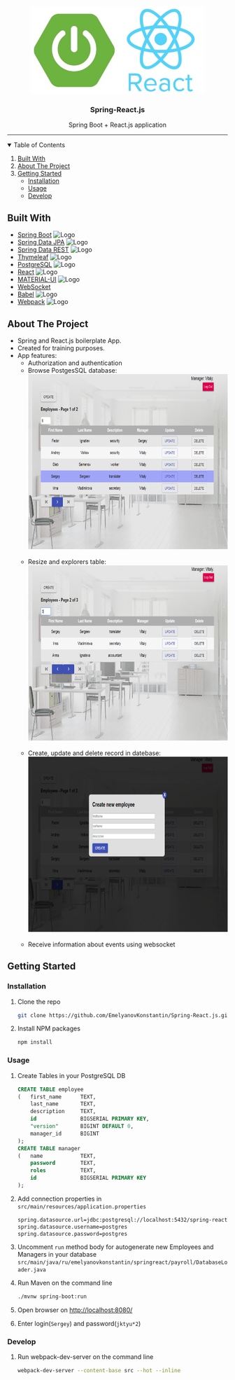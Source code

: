 <!-- PROJECT LOGO -->
<p align="center">
  <img src="images/img.jpeg" height="200" alt="ArminC AutoExec"></a>
</p>
<p align="center">
  <h3 align="center">Spring-React.js</h3>

  <p align="center">
    Spring Boot + React.js application
</p>


---
<!-- TABLE OF CONTENTS -->
<details open="open">
  <summary>Table of Contents</summary>
  <ol>
     <li>
      <a href="#built-with">Built With</a>
     </li>
    <li>
      <a href="#about-the-project">About The Project</a>
    </li>
    <li>
      <a href="#getting-started">Getting Started</a>
      <ul>
        <li><a href="#installation">Installation</a></li>
        <li><a href="#usage">Usage</a></li>
        <li><a href="#develop">Develop</a></li>
      </ul>
    </li>
  </ol>
</details>

## Built With
* [Spring Boot](https://spring.io/projects/spring-boot) <img src="https://spring.io/images/spring-logo-9146a4d3298760c2e7e49595184e1975.svg" alt="Logo" width="" height="10">
* [Spring Data JPA](https://spring.io/projects/spring-data-jpa) <img src="https://spring.io/images/spring-logo-9146a4d3298760c2e7e49595184e1975.svg" alt="Logo" width="" height="10">
* [Spring Data REST](https://spring.io/projects/spring-data-rest) <img src="https://spring.io/images/spring-logo-9146a4d3298760c2e7e49595184e1975.svg" alt="Logo" width="" height="10">
* [Thymeleaf](https://www.thymeleaf.org) <img src="https://www.thymeleaf.org/images/thymeleaf.png" alt="Logo" width="" height="10">
* [PostgreSQL](https://www.postgresql.org) <img src="https://www.postgresql.org/media/img/about/press/elephant.png" alt="Logo" width="" height="10">
* [React](reactjs.org) <img src="https://upload.wikimedia.org/wikipedia/commons/a/a7/React-icon.svg" alt="Logo" width="" height="10">
* [MATERIAL-UI](https://material-ui.com) <img src="https://material-ui.com/static/logo_raw.svg" alt="Logo" width="" height="10">
* [WebSocket]()
* [Babel](https://babeljs.io) <img src="https://d33wubrfki0l68.cloudfront.net/7a197cfe44548cc1a3f581152af70a3051e11671/78df8/img/babel.svg" alt="Logo" width="" height="10">
* [Webpack](https://webpack.js.org) <img src="https://webpack.js.org/site-logo.1fcab817090e78435061.svg" alt="Logo" width="" height="10">

<!-- ABOUT THE PROJECT -->
## About The Project
* Spring and React.js boilerplate App.<br>
* Created for training purposes.<br>
* App features:<br>
  * Authorization and authentication<br>
  * Browse PostgesSQL database:<br>
<img src="https://github.com/EmelyanovKonstantin/Spring-React.js/blob/master/images/browse.png?raw=true" alt="Logo" width="" height="400"><br><br>
  * Resize and explorers table:<br>
<img src="https://github.com/EmelyanovKonstantin/Spring-React.js/blob/master/images/resize.png?raw=true" alt="Logo" width="" height="400"><br><br>
  * Create, update and delete record in datebase:<br>
<img src="https://github.com/EmelyanovKonstantin/Spring-React.js/blob/master/images/create.png?raw=true" alt="Logo" width="" height="400"><br><br>
  * Receive information about events using websocket
  
<!-- GETTING STARTED -->
## Getting Started

### Installation

1. Clone the repo
   ```sh
   git clone https://github.com/EmelyanovKonstantin/Spring-React.js.git
   ```
2. Install NPM packages
   ```sh
   npm install
   ```
   
<!-- USAGE EXAMPLES -->
### Usage
1. Create Tables in your PostgreSQL DB
   ```sql
   CREATE TABLE employee
   (   first_name      TEXT,
       last_name       TEXT,
       description     TEXT,
       id              BIGSERIAL PRIMARY KEY,
       "version"       BIGINT DEFAULT 0,
       manager_id      BIGINT
   );
   CREATE TABLE manager
   (   name            TEXT,
       password        TEXT,
       roles           TEXT,
       id              BIGSERIAL PRIMARY KEY
   );
   ```
   
2. Add connection properties in `src/main/resources/application.properties`
   ```code
   spring.datasource.url=jdbc:postgresql://localhost:5432/spring-react
   spring.datasource.username=postgres
   spring.datasource.password=postgres
   ```
   
3. Uncomment `run` method body for autogenerate new Employees and Managers in your database
  `src/main/java/ru/emelyanovkonstantin/springreact/payroll/DatabaseLoader.java`

4. Run Maven on the command line
   ```sh
   ./mvnw spring-boot:run
   ```
5. Open browser on [http://localhost:8080/](http://localhost:8080/)
6. Enter login(`Sergey`) and password(`jktyu*2`)

<!-- DEVELOP -->
### Develop
1. Run webpack-dev-server on the command line
   ```sh
   webpack-dev-server --content-base src --hot --inline
   ```
